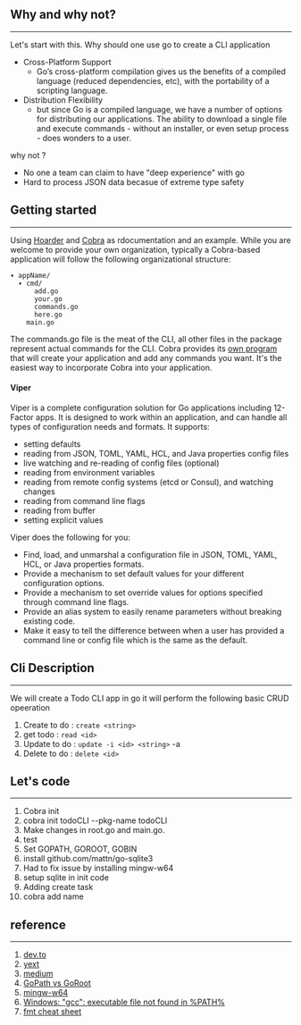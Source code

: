 ## Why and why not?
-------------------------
Let's start with this. Why should one use go to create a CLI application

- Cross-Platform Support
  - Go’s cross-platform compilation gives us the benefits of a compiled language (reduced dependencies, etc), with the portability of a scripting language.
- Distribution Flexibility
  - but since Go is a compiled language, we have a number of options for distributing our applications. The ability to download a single file and execute commands - without an installer, or even setup process - does wonders to a user.

why not ?
- No one a team can claim to have "deep experience" with go
- Hard to process JSON data becasue of extreme type safety

## Getting started
--------------------
Using [Hoarder](https://github.com/nanopack/hoarder) and [Cobra](https://github.com/spf13/cobra) as rdocumentation and an example. While you are welcome to provide your own organization, typically a Cobra-based application will follow the following organizational structure:

```
▾ appName/
  ▾ cmd/
      add.go
      your.go
      commands.go
      here.go
    main.go
```
The commands.go file is the meat of the CLI, all other files in the package represent actual commands for the CLI. Cobra provides its [own program](https://github.com/spf13/cobra/blob/master/cobra/README.md) that will create your application and add any commands you want. It's the easiest way to incorporate Cobra into your application.

#### Viper

Viper is a complete configuration solution for Go applications including 12-Factor apps. It is designed to work within an application, and can handle all types of configuration needs and formats. It supports:
- setting defaults
- reading from JSON, TOML, YAML, HCL, and Java properties config files
- live watching and re-reading of config files (optional)
- reading from environment variables
- reading from remote config systems (etcd or Consul), and watching changes
- reading from command line flags
- reading from buffer
- setting explicit values

Viper does the following for you:

- Find, load, and unmarshal a configuration file in JSON, TOML, YAML, HCL, or Java properties formats.
- Provide a mechanism to set default values for your different configuration options.
- Provide a mechanism to set override values for options specified through command line flags.
- Provide an alias system to easily rename parameters without breaking existing code.
- Make it easy to tell the difference between when a user has provided a command line or config file which is the same as the default.

## Cli Description
----------------------------
We will create a Todo CLI app in go it will perform the following basic CRUD opeeration
1. Create to do : `create <string>`
2. get  todo : `read <id>`
3. Update to do : `update -i <id> <string>` -a
5. Delete to do : `delete <id>`

## Let's code
----------------
1. Cobra init
  1. cobra init todoCLI --pkg-name todoCLI
  2. Make changes in root.go and main.go.
  3. test
2. Set GOPATH, GOROOT, GOBIN
3. install github.com/mattn/go-sqlite3
  1. Had to fix issue by installing mingw-w64
  2. setup sqlite in init code
4. Adding create task
  1. cobra add name

## reference
------------------
1. [dev.to](https://dev.to/uilicious/why-we-migrated-our-cli-from-nodejs-to-golang-1ol8)
2. [yext](http://engblog.yext.com/post/going-all-in-with-go-for-cli-apps)
3. [medium](https://medium.com/@skdomino/writing-better-clis-one-snake-at-a-time-d22e50e60056)
4. [GoPath vs GoRoot](https://stackoverflow.com/questions/7970390/what-should-be-the-values-of-gopath-and-goroot)
5. [mingw-w64](https://sourceforge.net/projects/mingw-w64/files/latest/download)
6. [Windows: "gcc": executable file not found in %PATH% ](https://github.com/mattn/go-sqlite3/issues/467)
7. [fmt cheat sheet](https://yourbasic.org/golang/fmt-printf-reference-cheat-sheet/)
